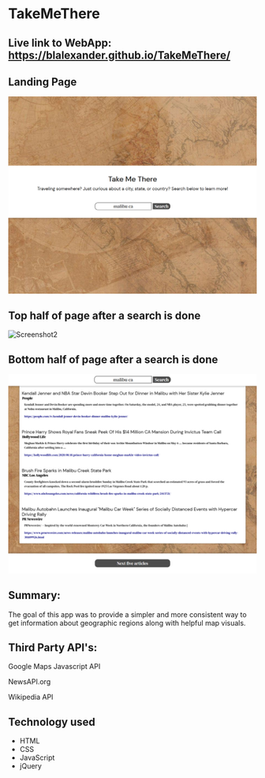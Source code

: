 # TakeMeThere

## Live link to WebApp: https://blalexander.github.io/TakeMeThere/


## Landing Page
![Screenshot1](/images/takemetherelanding.png)

## Top half of page after a search is done
![Screenshot2](/images/takemetheretop.png)

## Bottom half of page after a search is done
![Screenshot3](/images/takemetherebottom.png)


## Summary:
The goal of this app was to provide a simpler and more consistent way to get information about geographic regions along with helpful map visuals.

## Third Party API's: 

Google Maps Javascript API

NewsAPI.org

Wikipedia API

## Technology used
* HTML
* CSS
* JavaScript
* jQuery
